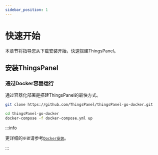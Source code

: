 ```yaml
---
sidebar_position: 1
---
```


# 快速开始

本章节将指导您从下载安装开始，快速搭建ThingsPanel。

## 安装ThingsPanel

### 通过Docker容器运行

通过容器化部署是搭建ThingsPanel的最快方式。

```bash title="获取docker-compose源码:" showLineNumbers
git clone https://github.com/ThingsPanel/thingsPanel-go-docker.git
```

```bash title="进入目录并启动服务:" showLineNumbers
cd thingsPanel-go-docker
docker-compose -f docker-compose.yml up
```

:::info

更详细的`步骤`请参考[`Docker安装`](./system-installation/docker_installation)。

:::
